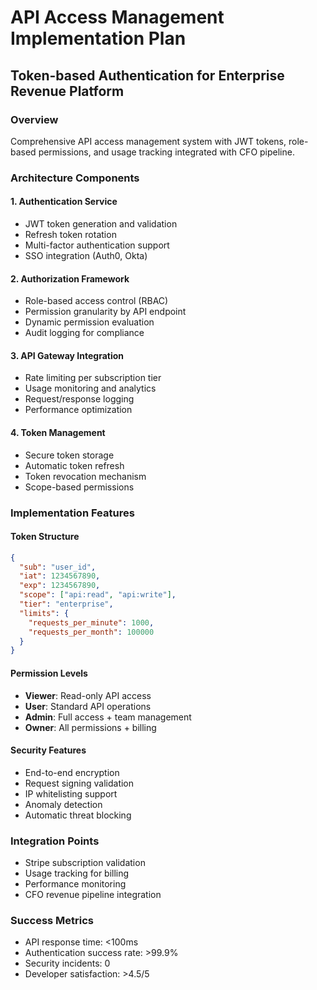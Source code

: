 # API Access Management Implementation Plan
## Token-based Authentication for Enterprise Revenue Platform

### Overview
Comprehensive API access management system with JWT tokens, role-based permissions, and usage tracking integrated with CFO pipeline.

### Architecture Components

#### 1. Authentication Service
- JWT token generation and validation
- Refresh token rotation
- Multi-factor authentication support
- SSO integration (Auth0, Okta)

#### 2. Authorization Framework
- Role-based access control (RBAC)
- Permission granularity by API endpoint
- Dynamic permission evaluation
- Audit logging for compliance

#### 3. API Gateway Integration
- Rate limiting per subscription tier
- Usage monitoring and analytics
- Request/response logging
- Performance optimization

#### 4. Token Management
- Secure token storage
- Automatic token refresh
- Token revocation mechanism
- Scope-based permissions

### Implementation Features

#### Token Structure
```json
{
  "sub": "user_id",
  "iat": 1234567890,
  "exp": 1234567890,
  "scope": ["api:read", "api:write"],
  "tier": "enterprise",
  "limits": {
    "requests_per_minute": 1000,
    "requests_per_month": 100000
  }
}
```

#### Permission Levels
- **Viewer**: Read-only API access
- **User**: Standard API operations
- **Admin**: Full access + team management
- **Owner**: All permissions + billing

#### Security Features
- End-to-end encryption
- Request signing validation
- IP whitelisting support
- Anomaly detection
- Automatic threat blocking

### Integration Points
- Stripe subscription validation
- Usage tracking for billing
- Performance monitoring
- CFO revenue pipeline integration

### Success Metrics
- API response time: <100ms
- Authentication success rate: >99.9%
- Security incidents: 0
- Developer satisfaction: >4.5/5